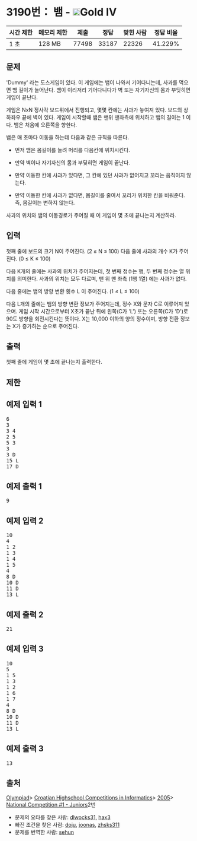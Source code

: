 # 3190번： 뱀 - <img src="https://static.solved.ac/tier_small/12.svg" style="height:20px" />Gold IV


| 시간 제한 | 메모리 제한 | 제출 | 정답 | 맞힌 사람 | 정답 비율 |
| --- | --- | --- | --- | --- | --- |
| 1 초 | 128 MB | 77498 | 33187 | 22326 | 41.229% |


## 문제


'Dummy' 라는 도스게임이 있다. 이 게임에는 뱀이 나와서 기어다니는데, 사과를 먹으면 뱀 길이가 늘어난다. 뱀이 이리저리 기어다니다가 벽 또는 자기자신의 몸과 부딪히면 게임이 끝난다.

게임은 NxN 정사각 보드위에서 진행되고, 몇몇 칸에는 사과가 놓여져 있다. 보드의 상하좌우 끝에 벽이 있다. 게임이 시작할때 뱀은 맨위 맨좌측에 위치하고 뱀의 길이는 1 이다. 뱀은 처음에 오른쪽을 향한다.

뱀은 매 초마다 이동을 하는데 다음과 같은 규칙을 따른다.

- 먼저 뱀은 몸길이를 늘려 머리를 다음칸에 위치시킨다.

- 만약 벽이나 자기자신의 몸과 부딪히면 게임이 끝난다.

- 만약 이동한 칸에 사과가 있다면, 그 칸에 있던 사과가 없어지고 꼬리는 움직이지 않는다.

- 만약 이동한 칸에 사과가 없다면, 몸길이를 줄여서 꼬리가 위치한 칸을 비워준다. 즉, 몸길이는 변하지 않는다.


사과의 위치와 뱀의 이동경로가 주어질 때 이 게임이 몇 초에 끝나는지 계산하라.




## 입력


첫째 줄에 보드의 크기 N이 주어진다. (2 ≤ N ≤ 100) 다음 줄에 사과의 개수 K가 주어진다. (0 ≤ K ≤ 100)

다음 K개의 줄에는 사과의 위치가 주어지는데, 첫 번째 정수는 행, 두 번째 정수는 열 위치를 의미한다. 사과의 위치는 모두 다르며, 맨 위 맨 좌측 (1행 1열) 에는 사과가 없다.

다음 줄에는 뱀의 방향 변환 횟수 L 이 주어진다. (1 ≤ L ≤ 100)

다음 L개의 줄에는 뱀의 방향 변환 정보가 주어지는데,  정수 X와 문자 C로 이루어져 있으며. 게임 시작 시간으로부터 X초가 끝난 뒤에 왼쪽(C가 'L') 또는 오른쪽(C가 'D')로 90도 방향을 회전시킨다는 뜻이다. X는 10,000 이하의 양의 정수이며, 방향 전환 정보는 X가 증가하는 순으로 주어진다.




## 출력


첫째 줄에 게임이 몇 초에 끝나는지 출력한다.




## 제한




## 예제 입력 1


<pre>6
3
3 4
2 5
5 3
3
3 D
15 L
17 D
</pre>


## 예제 출력 1


<pre>9
</pre>




## 예제 입력 2


<pre>10
4
1 2
1 3
1 4
1 5
4
8 D
10 D
11 D
13 L
</pre>


## 예제 출력 2


<pre>21
</pre>




## 예제 입력 3


<pre>10
5
1 5
1 3
1 2
1 6
1 7
4
8 D
10 D
11 D
13 L
</pre>


## 예제 출력 3


<pre>13
</pre>






## 출처


[Olympiad](/category/2)> [Croatian Highschool Competitions in Informatics](/category/25)> [2005](/category/50)> [National Competition #1 - Juniors](/category/detail/285)2번
- 문제의 오타를 찾은 사람: [dlwocks31](/user/dlwocks31), [hax3](/user/hax3)
- 빠진 조건을 찾은 사람: [doju](/user/doju), [joonas](/user/joonas), [zhsks311](/user/zhsks311)
- 문제를 번역한 사람: [sehun](/user/sehun)




